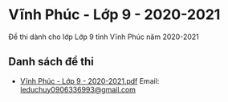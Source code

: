 # Vĩnh Phúc - Lớp 9 - 2020-2021

Đề thi dành cho lớp Lớp 9 tỉnh Vĩnh Phúc năm 2020-2021

## Danh sách đề thi

- [Vĩnh Phúc - Lớp 9 - 2020-2021.pdf](Vĩnh%20Phúc%20-%20Lớp%209%20-%202020-2021.pdf)
Email: leduchuy0906336993@gmail.com


